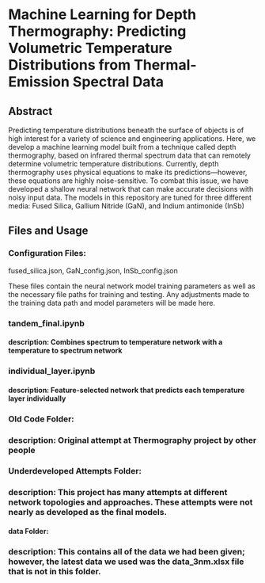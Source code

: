 #  Machine Learning for Depth Thermography: Predicting Volumetric Temperature Distributions from Thermal-Emission Spectral Data

## Abstract
Predicting temperature distributions beneath the surface of objects is of high interest for a variety of science and engineering applications. Here, we develop a machine learning model built from a technique called depth thermography, based on infrared thermal spectrum data that can remotely determine volumetric temperature distributions. Currently, depth thermography uses physical equations to make its predictions—however, these equations are highly noise-sensitive. To combat this issue, we have developed a shallow neural network that can make accurate decisions with noisy input data. The models in this repository are tuned for three different media: Fused Silica, Gallium Nitride (GaN), and Indium antimonide (InSb)

## Files and Usage
### Configuration Files: 
fused_silica.json, GaN_config.json, InSb_config.json

These files contain the neural network model training parameters as well as the necessary file paths for training and testing. Any adjustments made to the training data path and model parameters will be made here.



### tandem_final.ipynb
#### description: Combines spectrum to temperature network with a temperature to spectrum network


### individual_layer.ipynb
#### description: Feature-selected network that predicts each temperature layer individually


### Old Code Folder: 
### description: Original attempt at Thermography project by other people

### Underdeveloped Attempts Folder: 
### description: This project has many attempts at different network topologies and approaches. These attempts were not nearly as developed as the final models. 

#### data Folder: 
### description: This contains all of the data we had been given; however, the latest data we used was the data_3nm.xlsx file that is not in this folder.

 

